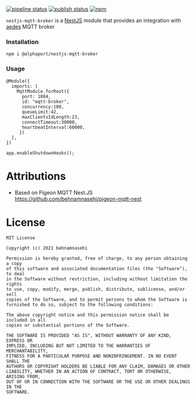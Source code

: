 
[![pipeline status](https://github.com/alphaport-multimedia/nestjs-mqtt-broker/actions/workflows/node.js.yml/badge.svg)](https://github.com/alphaport-multimedia/nestjs-mqtt-broker/commits/main)
[![publish status](https://github.com/alphaport-multimedia/nestjs-mqtt-broker/actions/workflows/npm-publish.yml/badge.svg)](https://github.com/alphaport-multimedia/nestjs-mqtt-broker/commits/main)
[![npm](https://img.shields.io/npm/v/nestjs-mqtt-broker)](https://www.npmjs.com/package/nestjs-mqtt-broker)


`nestjs-mqtt-broker` is a [NestJS](https://nestjs.com/) module that provides an integration with [aedes](https://github.com/moscajs/aedes) MQTT broker

### Installation

```
npm i @alphaport/nestjs-mqtt-broker
```

### Usage

```
@Module({
  imports: [
    MqttModule.forRoot({
      port: 1884,
      id: "mqtt-broker",
      concurrency:100,
      queueLimit:42,
      maxClientsIdLength:23,
      connectTimeout:30000,
      heartbeatInterval:60000,
     })
  ],
})
```

```
app.enableShutdownHooks();
```

# Attributions

- Based on Pigeon MQTT Nest.JS https://github.com/behnamnasehi/pigeon-mqtt-nest

# License

```text
MIT License

Copyright (c) 2021 behnamnasehi

Permission is hereby granted, free of charge, to any person obtaining a copy
of this software and associated documentation files (the "Software"), to deal
in the Software without restriction, including without limitation the rights
to use, copy, modify, merge, publish, distribute, sublicense, and/or sell
copies of the Software, and to permit persons to whom the Software is
furnished to do so, subject to the following conditions:

The above copyright notice and this permission notice shall be included in all
copies or substantial portions of the Software.

THE SOFTWARE IS PROVIDED "AS IS", WITHOUT WARRANTY OF ANY KIND, EXPRESS OR
IMPLIED, INCLUDING BUT NOT LIMITED TO THE WARRANTIES OF MERCHANTABILITY,
FITNESS FOR A PARTICULAR PURPOSE AND NONINFRINGEMENT. IN NO EVENT SHALL THE
AUTHORS OR COPYRIGHT HOLDERS BE LIABLE FOR ANY CLAIM, DAMAGES OR OTHER
LIABILITY, WHETHER IN AN ACTION OF CONTRACT, TORT OR OTHERWISE, ARISING FROM,
OUT OF OR IN CONNECTION WITH THE SOFTWARE OR THE USE OR OTHER DEALINGS IN THE
SOFTWARE.
```
